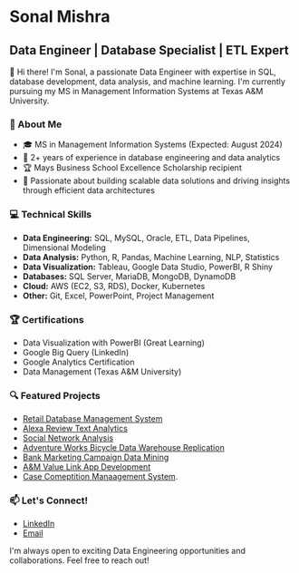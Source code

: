 # Sonal Mishra

## Data Engineer | Database Specialist | ETL Expert

👋 Hi there! I'm Sonal, a passionate Data Engineer with expertise in SQL, database development, data analysis, and machine learning. I'm currently pursuing my MS in Management Information Systems at Texas A&M University.

### 🚀 About Me

- 🎓 MS in Management Information Systems (Expected: August 2024)
- 💼 2+ years of experience in database engineering and data analytics
- 🏆 Mays Business School Excellence Scholarship recipient
- 🌟 Passionate about building scalable data solutions and driving insights through efficient data architectures

### 💻 Technical Skills

- **Data Engineering:** SQL, MySQL, Oracle, ETL, Data Pipelines, Dimensional Modeling
- **Data Analysis:** Python, R, Pandas, Machine Learning, NLP, Statistics
- **Data Visualization:** Tableau, Google Data Studio, PowerBI, R Shiny
- **Databases:** SQL Server, MariaDB, MongoDB, DynamoDB
- **Cloud:** AWS (EC2, S3, RDS), Docker, Kubernetes
- **Other:** Git, Excel, PowerPoint, Project Management

### 🏆 Certifications

- Data Visualization with PowerBI (Great Learning)
- Google Big Query (LinkedIn)
- Google Analytics Certification
- Data Management (Texas A&M University)

### 🔍 Featured Projects

- [Retail Database Management System](link-to-repo)
- [Alexa Review Text Analytics](link-to-repo)
- [Social Network Analysis](link-to-repo)
- [Adventure Works Bicycle Data Warehouse Replication](link-to-repo)
- [Bank Marketing Campaign Data Mining](link-to-repo)
- [A&M Value Link App Development](link-to-repo)
- [Case Comeptition Manaagement System](link-to-repo).

### 📫 Let's Connect!

- [LinkedIn](https://www.linkedin.com/in/mishrasonal)
- [Email](mailto:sonalmishrapachori@gmail.com)

I'm always open to exciting Data Engineering opportunities and collaborations. Feel free to reach out!
